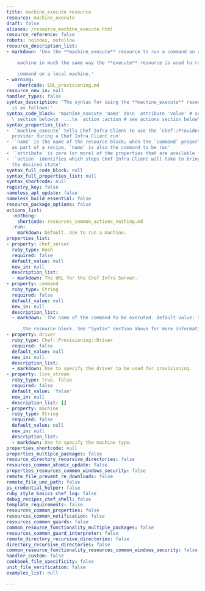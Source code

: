 ```yaml
---
title: machine_execute resource
resource: machine_execute
draft: false
aliases: /resource_machine_execute.html
resource_reference: false
robots: noindex, nofollow
resource_description_list:
- markdown: 'Use the **machine_execute** resource to run a command on a remote

    machine in much the same way the **execute** resource is used to run a

    command on a local machine.'
- warning:
    shortcode: EOL_provisioning.md
resource_new_in: null
handler_types: false
syntax_description: 'The syntax for using the **machine_execute** resource in a recipe
  is as follows:'
syntax_code_block: "machine_execute 'name' do\n  attribute 'value' # see properties\
  \ section below\n  ...\n  action :action # see actions section below\nend"
syntax_properties_list:
- '`machine_execute` tells Chef Infra Client to use the `Chef::Provider::MachineExecute`
  provider during a Chef Infra Client run'
- '`name` is the name of the resource block; when the `command` property is not specified
  as part of a recipe, `name` is also the command to be run'
- '`attribute` is zero (or more) of the properties that are available for this resource'
- '`action` identifies which steps Chef Infra Client will take to bring the node into
  the desired state'
syntax_full_code_block: null
syntax_full_properties_list: null
syntax_shortcode: null
registry_key: false
nameless_apt_update: false
nameless_build_essential: false
resource_package_options: false
actions_list:
  :nothing:
    shortcode: resources_common_actions_nothing.md
  :run:
    markdown: Default. Use to run a machine.
properties_list:
- property: chef_server
  ruby_type: Hash
  required: false
  default_value: null
  new_in: null
  description_list:
  - markdown: The URL for the Chef Infra Server.
- property: command
  ruby_type: String
  required: false
  default_value: null
  new_in: null
  description_list:
  - markdown: 'The name of the command to be executed. Default value: the `name` of

      the resource block. See "Syntax" section above for more information.'
- property: driver
  ruby_type: Chef::Provisioning::Driver
  required: false
  default_value: null
  new_in: null
  description_list:
  - markdown: Use to specify the driver to be used for provisioning.
- property: live_stream
  ruby_type: true, false
  required: false
  default_value: 'false'
  new_in: null
  description_list: []
- property: machine
  ruby_type: String
  required: false
  default_value: null
  new_in: null
  description_list:
  - markdown: Use to specify the machine type.
properties_shortcode: null
properties_multiple_packages: false
resource_directory_recursive_directories: false
resources_common_atomic_update: false
properties_resources_common_windows_security: false
remote_file_prevent_re_downloads: false
remote_file_unc_path: false
ps_credential_helper: false
ruby_style_basics_chef_log: false
debug_recipes_chef_shell: false
template_requirements: false
resources_common_properties: false
resources_common_notification: false
resources_common_guards: false
common_resource_functionality_multiple_packages: false
resources_common_guard_interpreter: false
remote_directory_recursive_directories: false
directory_recursive_directories: false
common_resource_functionality_resources_common_windows_security: false
handler_custom: false
cookbook_file_specificity: false
unit_file_verification: false
examples_list: null

---
```

